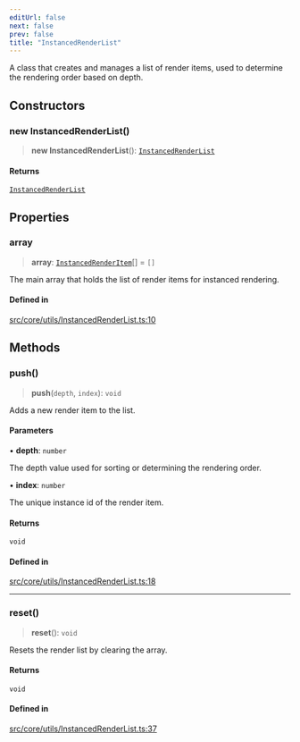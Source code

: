 ```yaml
---
editUrl: false
next: false
prev: false
title: "InstancedRenderList"
---
```


A class that creates and manages a list of render items, used to determine the rendering order based on depth.

## Constructors

### new InstancedRenderList()

> **new InstancedRenderList**(): [`InstancedRenderList`](/api/classes/instancedrenderlist/)

#### Returns

[`InstancedRenderList`](/api/classes/instancedrenderlist/)

## Properties

### array

> **array**: [`InstancedRenderItem`](/api/type-aliases/instancedrenderitem/)[] = `[]`

The main array that holds the list of render items for instanced rendering.

#### Defined in

[src/core/utils/InstancedRenderList.ts:10](https://github.com/three-ez/instanced-mesh/blob/85018850a35ef66e53e9b7df12c8fcc2c395066b/src/core/utils/InstancedRenderList.ts#L10)

## Methods

### push()

> **push**(`depth`, `index`): `void`

Adds a new render item to the list.

#### Parameters

• **depth**: `number`

The depth value used for sorting or determining the rendering order.

• **index**: `number`

The unique instance id of the render item.

#### Returns

`void`

#### Defined in

[src/core/utils/InstancedRenderList.ts:18](https://github.com/three-ez/instanced-mesh/blob/85018850a35ef66e53e9b7df12c8fcc2c395066b/src/core/utils/InstancedRenderList.ts#L18)

***

### reset()

> **reset**(): `void`

Resets the render list by clearing the array.

#### Returns

`void`

#### Defined in

[src/core/utils/InstancedRenderList.ts:37](https://github.com/three-ez/instanced-mesh/blob/85018850a35ef66e53e9b7df12c8fcc2c395066b/src/core/utils/InstancedRenderList.ts#L37)
